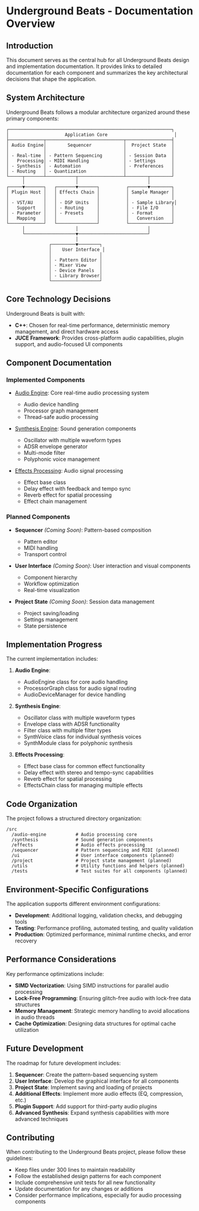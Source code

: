 # Underground Beats - Documentation Overview

## Introduction

This document serves as the central hub for all Underground Beats design and implementation documentation. It provides links to detailed documentation for each component and summarizes the key architectural decisions that shape the application.

## System Architecture

Underground Beats follows a modular architecture organized around these primary components:

```
┌─────────────────────────────────────────────────────────────┐
│                     Application Core                         │
├─────────────┬─────────────────────────────┬─────────────────┤
│ Audio Engine│        Sequencer            │  Project State  │
│             │                             │                 │
│ - Real-time │ - Pattern Sequencing        │ - Session Data  │
│   Processing│ - MIDI Handling             │ - Settings      │
│ - Synthesis │ - Automation                │ - Preferences   │
│ - Routing   │ - Quantization              │                 │
└─────┬───────┴───────────┬─────────────────┴────────┬────────┘
      │                   │                          │
┌─────▼───────┐   ┌───────▼───────┐          ┌───────▼────────┐
│ Plugin Host │   │ Effects Chain │          │ Sample Manager │
│             │   │               │          │                │
│ - VST/AU    │   │ - DSP Units   │          │ - Sample Library│
│   Support   │   │ - Routing     │          │ - File I/O     │
│ - Parameter │   │ - Presets     │          │ - Format       │
│   Mapping   │   │               │          │   Conversion   │
└─────────────┘   └───────────────┘          └────────────────┘
      │                   │                          │
      └───────────────────▼──────────────────────────┘
                          │
                ┌─────────▼────────┐
                │    User Interface │
                │                  │
                │ - Pattern Editor │
                │ - Mixer View     │
                │ - Device Panels  │
                │ - Library Browser│
                └──────────────────┘
```

## Core Technology Decisions

Underground Beats is built with:

- **C++**: Chosen for real-time performance, deterministic memory management, and direct hardware access
- **JUCE Framework**: Provides cross-platform audio capabilities, plugin support, and audio-focused UI components

## Component Documentation

### Implemented Components

- [Audio Engine](audio-engine.md): Core real-time audio processing system
  - Audio device handling
  - Processor graph management
  - Thread-safe audio processing

- [Synthesis Engine](synthesis-engine.md): Sound generation components
  - Oscillator with multiple waveform types
  - ADSR envelope generator
  - Multi-mode filter
  - Polyphonic voice management

- [Effects Processing](effects-processing.md): Audio signal processing
  - Effect base class
  - Delay effect with feedback and tempo sync
  - Reverb effect for spatial processing
  - Effect chain management

### Planned Components

- **Sequencer** *(Coming Soon)*: Pattern-based composition
  - Pattern editor
  - MIDI handling
  - Transport control

- **User Interface** *(Coming Soon)*: User interaction and visual components
  - Component hierarchy
  - Workflow optimization
  - Real-time visualization

- **Project State** *(Coming Soon)*: Session data management
  - Project saving/loading
  - Settings management
  - State persistence

## Implementation Progress

The current implementation includes:

1. **Audio Engine**:
   - AudioEngine class for core audio handling
   - ProcessorGraph class for audio signal routing
   - AudioDeviceManager for device handling

2. **Synthesis Engine**:
   - Oscillator class with multiple waveform types
   - Envelope class with ADSR functionality
   - Filter class with multiple filter types
   - SynthVoice class for individual synthesis voices
   - SynthModule class for polyphonic synthesis

3. **Effects Processing**:
   - Effect base class for common effect functionality
   - Delay effect with stereo and tempo-sync capabilities
   - Reverb effect for spatial processing
   - EffectsChain class for managing multiple effects

## Code Organization

The project follows a structured directory organization:

```
/src
  /audio-engine           # Audio processing core
  /synthesis              # Sound generation components
  /effects                # Audio effects processing
  /sequencer              # Pattern sequencing and MIDI (planned)
  /ui                     # User interface components (planned)
  /project                # Project state management (planned)
  /utils                  # Utility functions and helpers (planned)
  /tests                  # Test suites for all components (planned)
```

## Environment-Specific Configurations

The application supports different environment configurations:

- **Development**: Additional logging, validation checks, and debugging tools
- **Testing**: Performance profiling, automated testing, and quality validation
- **Production**: Optimized performance, minimal runtime checks, and error recovery

## Performance Considerations

Key performance optimizations include:

- **SIMD Vectorization**: Using SIMD instructions for parallel audio processing
- **Lock-Free Programming**: Ensuring glitch-free audio with lock-free data structures
- **Memory Management**: Strategic memory handling to avoid allocations in audio threads
- **Cache Optimization**: Designing data structures for optimal cache utilization

## Future Development

The roadmap for future development includes:

1. **Sequencer**: Create the pattern-based sequencing system
2. **User Interface**: Develop the graphical interface for all components
3. **Project State**: Implement saving and loading of projects
4. **Additional Effects**: Implement more audio effects (EQ, compression, etc.)
5. **Plugin Support**: Add support for third-party audio plugins
6. **Advanced Synthesis**: Expand synthesis capabilities with more advanced techniques

## Contributing

When contributing to the Underground Beats project, please follow these guidelines:

- Keep files under 300 lines to maintain readability
- Follow the established design patterns for each component
- Include comprehensive unit tests for all new functionality
- Update documentation for any changes or additions
- Consider performance implications, especially for audio processing components

